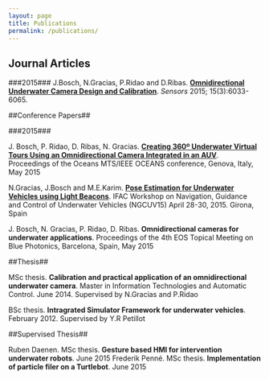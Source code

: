 ```yaml
---
layout: page
title: Publications
permalink: /publications/
---
```


## Journal Articles ##

###2015###
J.Bosch, N.Gracias, P.Ridao and D.Ribas. [**Omnidirectional Underwater Camera Design and Calibration**](http://www.mdpi.com/1424-8220/15/3/6033).
*Sensors* 2015; 15(3):6033-6065.


##Conference Papers##

###2015###

J. Bosch, P. Ridao, D. Ribas, N. Gracias. [**Creating 360º Underwater Virtual Tours Using an Omnidirectional Camera Integrated in an AUV**](http://ieeexplore.ieee.org/xpl/articleDetails.jsp?tp=&arnumber=7271525).  Proceedings of the Oceans MTS/IEEE OCEANS conference, Genova, Italy, May 2015

N.Gracias, J.Bosch and M.E.Karim. [**Pose Estimation for Underwater Vehicles using Light Beacons**](http://www.sciencedirect.com/science/article/pii/S2405896315002517). IFAC Workshop on Navigation, Guidance and Control of Underwater Vehicles (NGCUV15) April 28-30, 2015. Girona, Spain

J. Bosch, N. Gracias, P. Ridao, D. Ribas. **Omnidirectional cameras for underwater applications**.  Proceedings of the 4th EOS Topical Meeting on Blue Photonics, Barcelona, Spain, May 2015

##Thesis##

MSc thesis. **Calibration and practical application of an omnidirectional underwater camera**. Master in Information Technologies and Automatic Control. June 2014. Supervised by N.Gracias and P.Ridao

BSc thesis. **Intragrated Simulator Framework for underwater vehicles**. February 2012.
Supervised by Y.R Petillot

##Supervised Thesis##

Ruben Daenen. MSc thesis. **Gesture based HMI for intervention underwater robots**. June 2015
Frederik Penné. MSc thesis. **Implementation of particle filer on a Turtlebot**. June 2015
